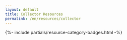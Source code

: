 ```yaml
---
layout: default
title: Collector Resources
permalink: /en/resources/collector
---
```



{%- include partials/resource-category-badges.html -%}


